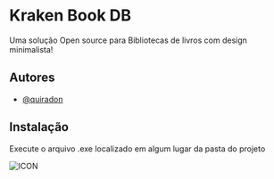 
# Kraken Book DB

Uma solução Open source para Bibliotecas de livros com design minimalista!

## Autores

- [@quiradon](https://www.github.com/quiradon)

## Instalação

Execute o arquivo .exe localizado em algum lugar da pasta do projeto

![ICON]()
